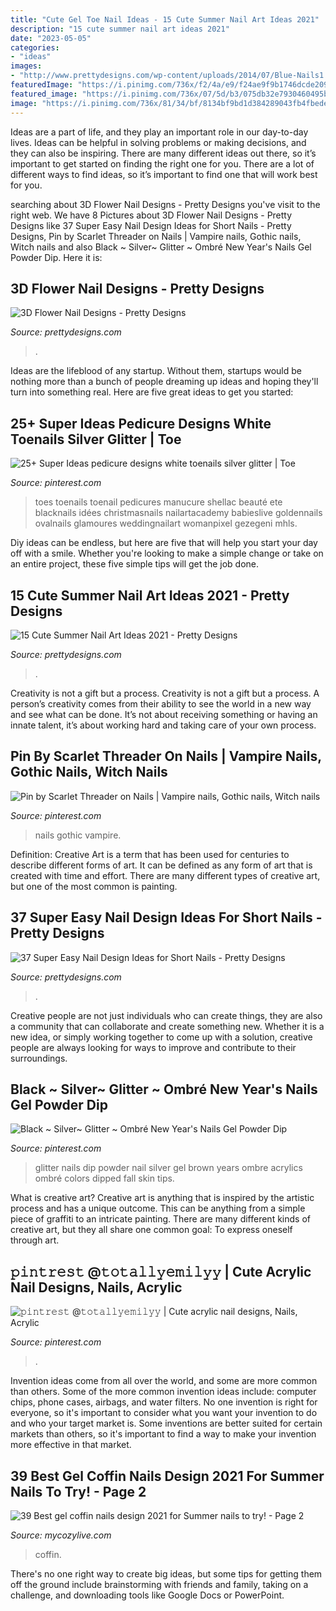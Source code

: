 ```yaml
---
title: "Cute Gel Toe Nail Ideas - 15 Cute Summer Nail Art Ideas 2021"
description: "15 cute summer nail art ideas 2021"
date: "2023-05-05"
categories:
- "ideas"
images:
- "http://www.prettydesigns.com/wp-content/uploads/2014/07/Blue-Nails1.jpg"
featuredImage: "https://i.pinimg.com/736x/f2/4a/e9/f24ae9f9b1746dcde20926896c6b0b88.jpg"
featured_image: "https://i.pinimg.com/736x/07/5d/b3/075db32e7930460495b9f3ee83fc9c2d.jpg"
image: "https://i.pinimg.com/736x/81/34/bf/8134bf9bd1d384289043fb4fbede2871.jpg"
---
```



Ideas are a part of life, and they play an important role in our day-to-day lives. Ideas can be helpful in solving problems or making decisions, and they can also be inspiring. There are many different ideas out there, so it’s important to get started on finding the right one for you. There are a lot of different ways to find ideas, so it’s important to find one that will work best for you.

	

		
searching about 3D Flower Nail Designs - Pretty Designs you've visit to the right web. We have 8 Pictures about 3D Flower Nail Designs - Pretty Designs like 37 Super Easy Nail Design Ideas for Short Nails - Pretty Designs, Pin by Scarlet Threader on Nails | Vampire nails, Gothic nails, Witch nails and also Black ~ Silver~ Glitter ~ Ombré New Year&#039;s Nails Gel Powder Dip. Here it is:
		
    
## 3D Flower Nail Designs - Pretty Designs

<img loading=lazy src="http://www.prettydesigns.com/wp-content/uploads/2014/07/Blue-Nails1.jpg" onerror="this.onerror=null;this.src='https://tse4.mm.bing.net/th?id=OIP.eZvL7tmTXA7OdjUkIRRcqAHaJ4&amp;pid=15.1';" alt="3D Flower Nail Designs - Pretty Designs">

_Source: prettydesigns.com_

>. 

	

Ideas are the lifeblood of any startup. Without them, startups would be nothing more than a bunch of people dreaming up ideas and hoping they'll turn into something real. Here are five great ideas to get you started: 

    
## 25+ Super Ideas Pedicure Designs White Toenails Silver Glitter | Toe

<img loading=lazy src="https://i.pinimg.com/736x/07/5d/b3/075db32e7930460495b9f3ee83fc9c2d.jpg" onerror="this.onerror=null;this.src='https://tse2.mm.bing.net/th?id=OIP.ppRIrAYfyiMFJSwymnLYLwAAAA&amp;pid=15.1';" alt="25+ Super Ideas pedicure designs white toenails silver glitter | Toe">

_Source: pinterest.com_

>toes toenails toenail pedicures manucure shellac beauté ete blacknails idées christmasnails nailartacademy babieslive goldennails ovalnails glamoures weddingnailart womanpixel gezegeni mhls. 

	

Diy ideas can be endless, but here are five that will help you start your day off with a smile. Whether you're looking to make a simple change or take on an entire project, these five simple tips will get the job done.

    
## 15 Cute Summer Nail Art Ideas 2021 - Pretty Designs

<img loading=lazy src="http://www.prettydesigns.com/wp-content/uploads/2015/08/Light-Purple-Summer-Nail-Design.jpg" onerror="this.onerror=null;this.src='https://tse2.mm.bing.net/th?id=OIP.8sxfPyTp73PEvab91iPT4wHaL7&amp;pid=15.1';" alt="15 Cute Summer Nail Art Ideas 2021 - Pretty Designs">

_Source: prettydesigns.com_

>. 

	

Creativity is not a gift but a process.
Creativity is not a gift but a process. A person’s creativity comes from their ability to see the world in a new way and see what can be done. It’s not about receiving something or having an innate talent, it’s about working hard and taking care of your own process.

    
## Pin By Scarlet Threader On Nails | Vampire Nails, Gothic Nails, Witch Nails

<img loading=lazy src="https://i.pinimg.com/736x/81/34/bf/8134bf9bd1d384289043fb4fbede2871.jpg" onerror="this.onerror=null;this.src='https://tse2.mm.bing.net/th?id=OIP.tcj_Z6tXYeSKep-UZv32TAHaHb&amp;pid=15.1';" alt="Pin by Scarlet Threader on Nails | Vampire nails, Gothic nails, Witch nails">

_Source: pinterest.com_

>nails gothic vampire. 

	

Definition:
Creative Art is a term that has been used for centuries to describe different forms of art. It can be defined as any form of art that is created with time and effort. There are many different types of creative art, but one of the most common is painting.

    
## 37 Super Easy Nail Design Ideas For Short Nails - Pretty Designs

<img loading=lazy src="http://www.prettydesigns.com/wp-content/uploads/2017/12/37-super-easy-nail-design-ideas-for-short-nails-14.jpg" onerror="this.onerror=null;this.src='https://tse2.mm.bing.net/th?id=OIP.91296eOhNK1Gi6xJMDLlhQHaHa&amp;pid=15.1';" alt="37 Super Easy Nail Design Ideas for Short Nails - Pretty Designs">

_Source: prettydesigns.com_

>. 

	

Creative people are not just individuals who can create things, they are also a community that can collaborate and create something new. Whether it is a new idea, or simply working together to come up with a solution, creative people are always looking for ways to improve and contribute to their surroundings.

    
## Black ~ Silver~ Glitter ~ Ombré New Year&#039;s Nails Gel Powder Dip

<img loading=lazy src="https://i.pinimg.com/736x/f2/4a/e9/f24ae9f9b1746dcde20926896c6b0b88.jpg" onerror="this.onerror=null;this.src='https://tse2.mm.bing.net/th?id=OIP.UIooUYKwue-fkc2GFmAurgHaJ3&amp;pid=15.1';" alt="Black ~ Silver~ Glitter ~ Ombré New Year&#039;s Nails Gel Powder Dip">

_Source: pinterest.com_

>glitter nails dip powder nail silver gel brown years ombre acrylics ombré colors dipped fall skin tips. 

	

What is creative art?
Creative art is anything that is inspired by the artistic process and has a unique outcome. This can be anything from a simple piece of graffiti to an intricate painting. There are many different kinds of creative art, but they all share one common goal: To express oneself through art.

    
## 𝚙𝚒𝚗𝚝𝚛𝚎𝚜𝚝 @𝚝𝚘𝚝𝚊𝚕𝚕𝚢𝚎𝚖𝚒𝚕𝚢𝚢 | Cute Acrylic Nail Designs, Nails, Acrylic

<img loading=lazy src="https://i.pinimg.com/736x/ec/61/95/ec6195d1d3fcb7ec701aabf0124693b6.jpg" onerror="this.onerror=null;this.src='https://tse4.mm.bing.net/th?id=OIP.mdN9p1KcUnZfQWWxh_9cxgHaKp&amp;pid=15.1';" alt="𝚙𝚒𝚗𝚝𝚛𝚎𝚜𝚝 @𝚝𝚘𝚝𝚊𝚕𝚕𝚢𝚎𝚖𝚒𝚕𝚢𝚢 | Cute acrylic nail designs, Nails, Acrylic">

_Source: pinterest.com_

>. 

	

Invention ideas come from all over the world, and some are more common than others. Some of the more common invention ideas include: computer chips, phone cases, airbags, and water filters. No one invention is right for everyone, so it's important to consider what you want your invention to do and who your target market is. Some inventions are better suited for certain markets than others, so it's important to find a way to make your invention more effective in that market.

    
## 39 Best Gel Coffin Nails Design 2021 For Summer Nails To Try! - Page 2

<img loading=lazy src="https://mycozylive.com/wp-content/uploads/2021/05/13-683x1024.jpg" onerror="this.onerror=null;this.src='https://tse2.mm.bing.net/th?id=OIP.dzt52vdBR__bazcKQzpPxgHaLG&amp;pid=15.1';" alt="39 Best gel coffin nails design 2021 for Summer nails to try! - Page 2">

_Source: mycozylive.com_

>coffin. 

	

There's no one right way to create big ideas, but some tips for getting them off the ground include brainstorming with friends and family, taking on a challenge, and downloading tools like Google Docs or PowerPoint.

